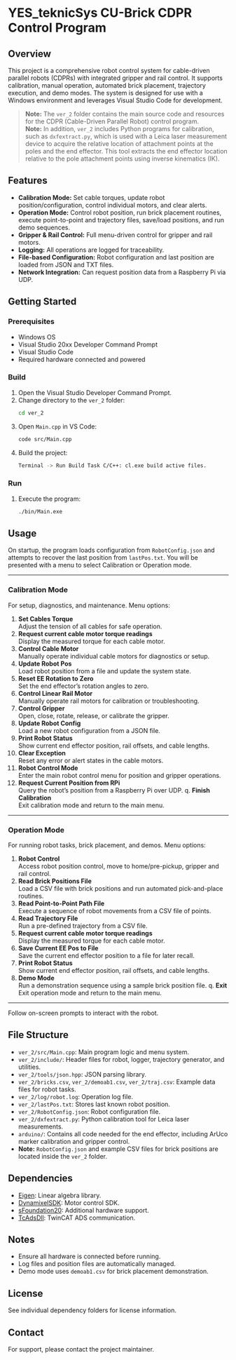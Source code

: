 # YES_teknicSys CU-Brick CDPR Control Program

## Overview

This project is a comprehensive robot control system for cable-driven parallel robots (CDPRs) with integrated gripper and rail control. It supports calibration, manual operation, automated brick placement, trajectory execution, and demo modes. The system is designed for use with a Windows environment and leverages Visual Studio Code for development.

> **Note:** The `ver_2` folder contains the main source code and resources for the CDPR (Cable-Driven Parallel Robot) control program.  
> **Note:** In addition, `ver_2` includes Python programs for calibration, such as `dxfextract.py`, which is used with a Leica laser measurement device to acquire the relative location of attachment points at the poles and the end effector. This tool extracts the end effector location relative to the pole attachment points using inverse kinematics (IK).  

## Features

- **Calibration Mode:** Set cable torques, update robot position/configuration, control individual motors, and clear alerts.
- **Operation Mode:** Control robot position, run brick placement routines, execute point-to-point and trajectory files, save/load positions, and run demo sequences.
- **Gripper & Rail Control:** Full menu-driven control for gripper and rail motors.
- **Logging:** All operations are logged for traceability.
- **File-based Configuration:** Robot configuration and last position are loaded from JSON and TXT files.
- **Network Integration:** Can request position data from a Raspberry Pi via UDP.

## Getting Started

### Prerequisites

- Windows OS
- Visual Studio 20xx Developer Command Prompt
- Visual Studio Code
- Required hardware connected and powered

### Build

1. Open the Visual Studio Developer Command Prompt.
2. Change directory to the `ver_2` folder:
   ```sh
   cd ver_2
   ```
3. Open `Main.cpp` in VS Code:
   ```sh
   code src/Main.cpp
   ```
4. Build the project:
   ```sh
   Terminal -> Run Build Task C/C++: cl.exe build active files.
   ```

### Run

1. Execute the program:
   ```sh
   ./bin/Main.exe
   ```

## Usage

On startup, the program loads configuration from `RobotConfig.json` and attempts to recover the last position from `lastPos.txt`. You will be presented with a menu to select Calibration or Operation mode.

---

### Calibration Mode

For setup, diagnostics, and maintenance. Menu options:

1. **Set Cables Torque**  
   Adjust the tension of all cables for safe operation.
2. **Request current cable motor torque readings**  
   Display the measured torque for each cable motor.
3. **Control Cable Motor**  
   Manually operate individual cable motors for diagnostics or setup.
4. **Update Robot Pos**  
   Load robot position from a file and update the system state.
5. **Reset EE Rotation to Zero**  
   Set the end effector’s rotation angles to zero.
6. **Control Linear Rail Motor**  
   Manually operate rail motors for calibration or troubleshooting.
7. **Control Gripper**  
   Open, close, rotate, release, or calibrate the gripper.
8. **Update Robot Config**  
   Load a new robot configuration from a JSON file.
9. **Print Robot Status**  
   Show current end effector position, rail offsets, and cable lengths.
10. **Clear Exception**  
    Reset any error or alert states in the cable motors.
11. **Robot Control Mode**  
    Enter the main robot control menu for position and gripper operations.
12. **Request Current Position from RPi**  
    Query the robot’s position from a Raspberry Pi over UDP.
q. **Finish Calibration**  
   Exit calibration mode and return to the main menu.

---

### Operation Mode

For running robot tasks, brick placement, and demos. Menu options:

1. **Robot Control**  
   Access robot position control, move to home/pre-pickup, gripper and rail control.
2. **Read Brick Positions File**  
   Load a CSV file with brick positions and run automated pick-and-place routines.
3. **Read Point-to-Point Path File**  
   Execute a sequence of robot movements from a CSV file of points.
4. **Read Trajectory File**  
   Run a pre-defined trajectory from a CSV file.
5. **Request current cable motor torque readings**  
   Display the measured torque for each cable motor.
6. **Save Current EE Pos to File**  
   Save the current end effector position to a file for later recall.
7. **Print Robot Status**  
   Show current end effector position, rail offsets, and cable lengths.
8. **Demo Mode**  
   Run a demonstration sequence using a sample brick position file.
q. **Exit**  
   Exit operation mode and return to the main menu.

---

Follow on-screen prompts to interact with the robot.

## File Structure

- `ver_2/src/Main.cpp`: Main program logic and menu system.
- `ver_2/include/`: Header files for robot, logger, trajectory generator, and utilities.
- `ver_2/tools/json.hpp`: JSON parsing library.
- `ver_2/bricks.csv`, `ver_2/demoab1.csv`, `ver_2/traj.csv`: Example data files for robot tasks.
- `ver_2/log/robot.log`: Operation log file.
- `ver_2/lastPos.txt`: Stores last known robot position.
- `ver_2/RobotConfig.json`: Robot configuration file.
- `ver_2/dxfextract.py`: Python calibration tool for Leica laser measurements.
- `arduino/`: Contains all code needed for the end effector, including ArUco marker calibration and gripper control.
- **Note:** `RobotConfig.json` and example CSV files for brick positions are located inside the `ver_2` folder.

## Dependencies

- [Eigen](ver_2/Dependencies/eigen-3.3.7/): Linear algebra library.
- [DynamixelSDK](ver_2/Dependencies/DynamixelSDK-3.7.31/): Motor control SDK.
- [sFoundation20](ver_2/Dependencies/sFoundation20/): Additional hardware support.
- [TcAdsDll](ver_2/Dependencies/TcAdsDll/): TwinCAT ADS communication.

## Notes

- Ensure all hardware is connected before running.
- Log files and position files are automatically managed.
- Demo mode uses `demoab1.csv` for brick placement demonstration.

## License

See individual dependency folders for license information.

## Contact

For support, please contact the project maintainer.